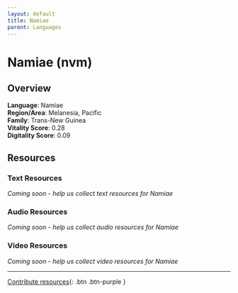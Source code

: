 ```yaml
---
layout: default
title: Namiae
parent: Languages
---
```


# Namiae (nvm)

## Overview

**Language**: Namiae  
**Region/Area**: Melanesia, Pacific  
**Family**: Trans-New Guinea  
**Vitality Score**: 0.28  
**Digitality Score**: 0.09  

## Resources

### Text Resources
*Coming soon - help us collect text resources for Namiae*

### Audio Resources
*Coming soon - help us collect audio resources for Namiae*

### Video Resources
*Coming soon - help us collect video resources for Namiae*

---

[Contribute resources](https://fairtrain.github.io/){: .btn .btn-purple }
